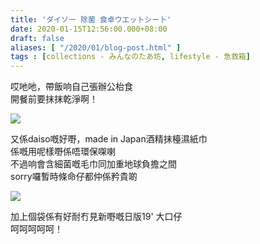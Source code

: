```yaml
---
title: 'ダイソー 除菌 食卓ウエットシー卜'
date: 2020-01-15T12:56:00.000+08:00
draft: false
aliases: [ "/2020/01/blog-post.html" ]
tags : [collections - みんなのたあ坊, lifestyle - 急救箱]
---
```


哎吔吔，帶飯响自己張辦公枱食  
開餐前要抹抹乾淨啊！  

![](/images/daisotablewipe.jpg)

又係daiso嘅好嘢，made in Japan酒精抹檯濕紙巾  
係嘅用呢樣嘢係唔環保㗎喇  
不過响會含細菌嘅毛巾同加重地球負擔之間  
sorry囉暫時條命仔都仲係矜貴啲  

![](/images/daisotablewipe1.jpg)

加上個袋係有好耐冇見新嘢嘅日版19' 大口仔  
呵呵呵呵呵！